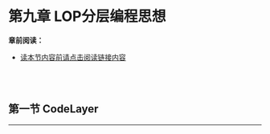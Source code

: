 # 第九章 LOP分层编程思想

**章前阅读：**

- [读本节内容前请点击阅读链接内容](../../手写笔记/Note4.md#n4p13loplayer-oriented-programming170803)



<br><br>

## 第一节 CodeLayer

---

